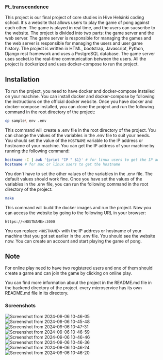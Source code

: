 ### Ft_transcendence
This project is our final project of core studies in Hive Helsinki coding school. It's a website that allows users to play the game of pong against each other. The game is played in real time, and the users can sucscribe to the website. The project is divided into two parts: the game server and the web server. The game server is responsible for managing the games and the web server is responsible for managing the users and user game history. The project is written in HTML, bootstrap, Javascript, Python, Django rest framework and uses a PostgreSQL database. The game server uses socket.io the real-time communication between the users.
All the project is dockerized and uses docker-compose to run the project.

## Installation
To run the project, you need to have docker and docker-compose installed on your machine. You can install docker and docker-compose by following the instructions on the official docker website. Once you have docker and docker-compose installed, you can clone the project and run the following command in the root directory of the project:
```bash
cp sample\ env .env
```
This command will create a .env file in the root directory of the project. You can change the values of the variables in the .env file to suit your needs.
You should set the value of the `HOSTNAME` variable to the IP address or hostname of your machine. You can get the IP address of your machine by running the following command:
```bash
hostname -I | awk '{print "IP " $1}' # for linux users to get the IP address 
hostname # for mac or linux users to get the hostname
```
You don't have to set the other values of the variables in the .env file. The default values should work fine. Once you have set the values of the variables in the .env file, you can run the following command in the root directory of the project:
```bash
make
```
This command will build the docker images and run the project. 
Now you can access the website by going to the following URL in your browser:
```
https://<HOSTNAME>:3000
```
You can replace `<HOSTNAME>` with the IP address or hostname of your machine that you got set earlier in the .env file. You should see the website now. You can create an account and start playing the game of pong.
## Note
For online play need to have two registered users and one of them should create a game and can join the game by clicking on online play.

You can find more information about the project in the README.md file in the backend directory of the project. every microservice has its own README.md file in its directory.

### Screenshots
![Screenshot from 2024-09-06 10-46-05](https://github.com/user-attachments/assets/5f6bfec8-27a2-48a5-91b6-2bed6da55912)
![Screenshot from 2024-09-06 10-45-48](https://github.com/user-attachments/assets/ec9a0c45-a6dc-4640-a7e0-875ab3dec2fb)
![Screenshot from 2024-09-06 10-47-31](https://github.com/user-attachments/assets/f4c0016d-d577-4b37-8110-397ad8d1a8c9)
![Screenshot from 2024-09-06 10-46-59](https://github.com/user-attachments/assets/34721a30-3221-47b4-8e4a-dba3066a0572)
![Screenshot from 2024-09-06 10-46-46](https://github.com/user-attachments/assets/9808f00e-5277-4247-b6b0-d6dc65baaeb8)
![Screenshot from 2024-09-06 10-46-36](https://github.com/user-attachments/assets/4468c07e-49bf-4f93-8726-56655ad69935)
![Screenshot from 2024-09-06 10-46-24](https://github.com/user-attachments/assets/95b1245f-4dac-4938-8974-6d65abac6494)
![Screenshot from 2024-09-06 10-46-20](https://github.com/user-attachments/assets/d1637d71-4047-4bfa-89f6-2fcc69a03015)
